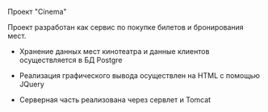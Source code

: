 Проект "Cinema"

Проект разработан как сервис по покупке билетов и бронирования мест.

- Хранение данных мест кинотеатра и данные клиентов осуществляется в БД Postgre

- Реализация графического вывода осуществлен на HTML с помощью JQuery

- Серверная часть реализована через сервлет и Tomcat